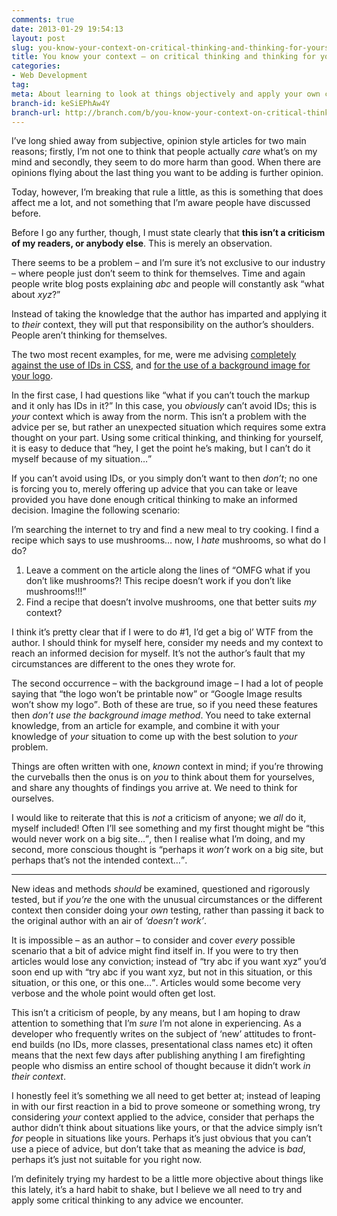 ```yaml
---
comments: true
date: 2013-01-29 19:54:13
layout: post
slug: you-know-your-context-on-critical-thinking-and-thinking-for-yourself
title: You know your context – on critical thinking and thinking for yourself
categories:
- Web Development
tag:
meta: About learning to look at things objectively and apply your own context
branch-id: keSiEPhAw4Y
branch-url: http://branch.com/b/you-know-your-context-on-critical-thinking
---
```


I’ve long shied away from subjective, opinion style articles for two main
reasons; firstly, I’m not one to think that people actually _care_ what’s on my
mind and secondly, they seem to do more harm than good. When there are opinions
flying about the last thing you want to be adding is further opinion.

Today, however, I’m breaking that rule a little, as this is something that does
affect me a lot, and not something that I’m aware people have discussed before.

Before I go any further, though, I must state clearly that **this isn’t a
criticism of my readers, or anybody else**. This is merely an observation.

There seems to be a problem – and I’m sure it’s not exclusive to our industry –
where people just don’t seem to think for themselves. Time and again people write
blog posts explaining <i>abc</i> and people will constantly ask <q>what about
_xyz_?</q>

Instead of taking the knowledge that the author has imparted and applying it to
_their_ context, they will put that responsibility on the author’s shoulders.
People aren’t thinking for themselves.

The two most recent examples, for me, were me advising [completely against the
use of IDs in CSS](http://csswizardry.com/2012/11/code-smells-in-css/), and
[for the use of a background image for your logo](http://csswizardry.com/2013/01/your-logo-is-still-an-image-and-so-is-mine/).

In the first case, I had questions like <q>what if you can’t touch the markup
and it only has IDs in it?</q> In this case, you _obviously_ can’t avoid IDs;
this is _your_ context which is away from the norm. This isn’t a problem with
the advice per se, but rather an unexpected situation which requires some extra
thought on your part. Using some critical thinking, and thinking for yourself,
it is easy to deduce that <q>hey, I get the point he’s making, but I can’t do it
myself because of my situation…</q>

If you can’t avoid using IDs, or you simply don’t want to then _don’t_; no one
is forcing you to, merely offering up advice that you can take or leave provided
you have done enough critical thinking to make an informed decision. Imagine the
following scenario:

I’m searching the internet to try and find a new meal to try cooking. I find a
recipe which says to use mushrooms… now, I _hate_ mushrooms, so what do I do?

1. Leave a comment on the article along the lines of <q>OMFG what if you don’t
   like mushrooms?! This recipe doesn’t work if you don’t like mushrooms!!!</q>
2. Find a recipe that doesn’t involve mushrooms, one that better suits _my_
   context?

I think it’s pretty clear that if I were to do #1, I’d get a big ol’ WTF from
the author. I should think for myself here, consider my needs and my context to
reach an informed decision for myself. It’s not the author’s fault that my
circumstances are different to the ones they wrote for.

The second occurrence – with the background image – I had a lot of people saying
that <q>the logo won’t be printable now</q> or <q>Google Image results won’t
show my logo</q>. Both of these are true, so if you need these features then
_don’t use the background image method_. You need to take external knowledge,
from an article for example, and combine it with your knowledge of _your_
situation to come up with the best solution to _your_ problem.

Things are often written with one, _known_ context in mind; if you’re throwing
the curveballs then the onus is on _you_ to think about them for yourselves, and
share any thoughts of findings you arrive at. We need to think for ourselves.

I would like to reiterate that this is _not_ a criticism of anyone; we _all_ do
it, myself included! Often I’ll see something and my first thought might be
<q>this would never work on a big site…</q>, then I realise what I’m doing, and
my second, more conscious thought is <q>perhaps it _won’t_ work on a big site,
but perhaps that’s not the intended context…</q>.

---

New ideas and methods _should_ be examined, questioned and rigorously tested,
but if _you’re_ the one with the unusual circumstances or the different context
then consider doing your _own_ testing, rather than passing it back to the
original author with an air of <i>‘doesn’t work’</i>.

It is impossible – as an author – to consider and cover _every_ possible scenario
that a bit of advice might find itself in. If you were to try then articles
would lose any conviction; instead of <q>try abc if you want xyz</q> you’d soon
end up with <q>try abc if you want xyz, but not in this situation, or this
situation, or this one, or this one…</q>. Articles would some become very
verbose and the whole point would often get lost.

This isn’t a criticism of people, by any means, but I am hoping to draw
attention to something that I’m _sure_ I’m not alone in experiencing. As a
developer who frequently writes on the subject of ‘new’ attitudes to front-end
builds (no IDs, more classes, presentational class names etc) it often means
that the next few days after publishing anything I am firefighting people who
dismiss an entire school of thought because it didn’t work _in their context_.

I honestly feel it’s something we all need to get better at; instead of leaping
in with our first reaction in a bid to prove someone or something wrong, try
considering _your_ context applied to the advice, consider that perhaps the
author didn’t think about situations like yours, or that the advice simply isn’t
_for_ people in situations like yours. Perhaps it’s just obvious that you can’t
use a piece of advice, but don’t take that as meaning the advice is _bad_,
perhaps it’s just not suitable for you right now.

I’m definitely trying my hardest to be a little more objective about things like
this lately, it’s a hard habit to shake, but I believe we all need to try and
apply some critical thinking to any advice we encounter.
